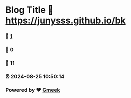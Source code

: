 # Blog Title :link: https://junysss.github.io/bk 
### :page_facing_up: [1](https://junysss.github.io/bk/tag.html) 
### :speech_balloon: 0 
### :hibiscus: 11 
### :alarm_clock: 2024-08-25 10:50:14 
### Powered by :heart: [Gmeek](https://github.com/Meekdai/Gmeek)
